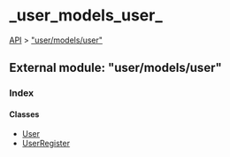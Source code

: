 # \_user\_models\_user\_

[API](../../api-1.md) &gt; ["user/models/user"](_user_models_user_.md)

## External module: "user/models/user"

### Index

#### Classes

* [User](../classes/_user_models_user_.user.md)
* [UserRegister](../classes/_user_models_user_.userregister.md)

